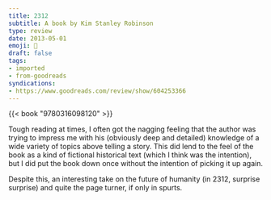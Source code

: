 ```yaml
---
title: 2312
subtitle: A book by Kim Stanley Robinson
type: review
date: 2013-05-01
emoji: 📖
draft: false
tags:
- imported
- from-goodreads
syndications:
- https://www.goodreads.com/review/show/604253366
---
```


{{< book "9780316098120" >}}

Tough reading at times, I often got the nagging feeling that the author was trying to impress me with his (obviously deep and detailed) knowledge of a wide variety of topics above telling a story. This did lend to the feel of the book as a kind of fictional historical text (which I think was the intention), but I did put the book down once without the intention of picking it up again.

Despite this, an interesting take on the future of humanity (in 2312, surprise surprise) and quite the page turner, if only in spurts.
